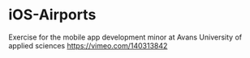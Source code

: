# iOS-Airports
Exercise for the mobile app development minor at Avans University of applied sciences
https://vimeo.com/140313842
